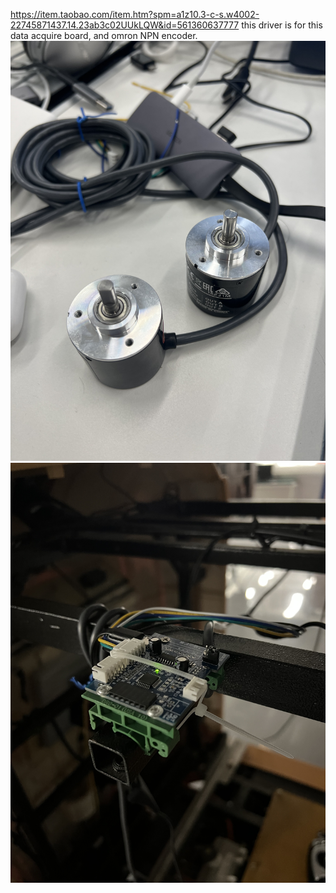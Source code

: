 https://item.taobao.com/item.htm?spm=a1z10.3-c-s.w4002-22745871437.14.23ab3c02UUkLQW&id=561360637777
this driver is for this data acquire board, and omron NPN encoder.
![alt text](pic/IMG_0222.jpeg)
![alt text](pic/IMG_0337.jpeg)